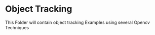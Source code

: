 # Object Tracking 
This Folder will contain object tracking Examples using several Opencv Techniques 

